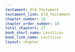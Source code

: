 ```yaml
---
testament: Old Testament
testament_link: Old_Testament
chapter_number: 18
chapter_order_number: 18
total_chapters: 27
book_short_name: Leviticus
book_link_name: Leviticus
layout: chapter
---
```

